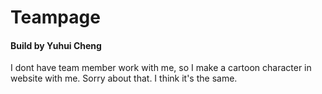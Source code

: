 # Teampage
#### Build by Yuhui Cheng
I dont have team member work with me, so I make a cartoon character in website with me.
Sorry about that. I think it's the same.
